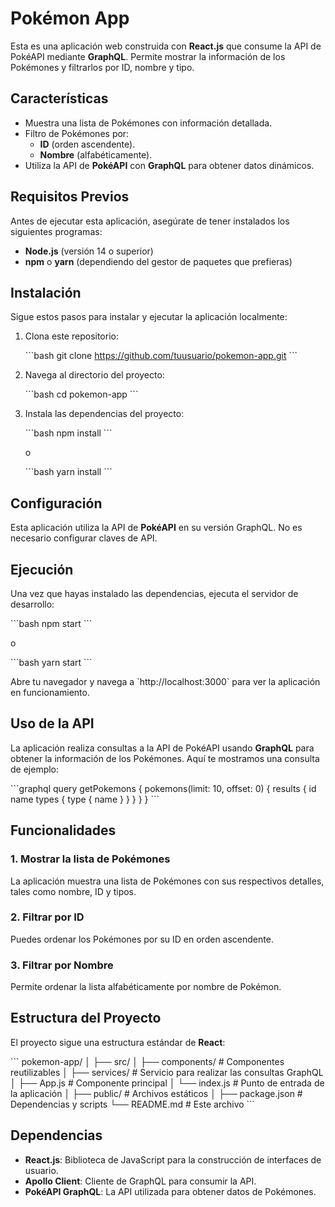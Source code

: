 
# Pokémon App

Esta es una aplicación web construida con **React.js** que consume la API de PokéAPI mediante **GraphQL**. Permite mostrar la información de los Pokémones y filtrarlos por ID, nombre y tipo.

## Características

- Muestra una lista de Pokémones con información detallada.
- Filtro de Pokémones por:
  - **ID** (orden ascendente).
  - **Nombre** (alfabéticamente).
- Utiliza la API de **PokéAPI** con **GraphQL** para obtener datos dinámicos.

## Requisitos Previos

Antes de ejecutar esta aplicación, asegúrate de tener instalados los siguientes programas:

- **Node.js** (versión 14 o superior)
- **npm** o **yarn** (dependiendo del gestor de paquetes que prefieras)

## Instalación

Sigue estos pasos para instalar y ejecutar la aplicación localmente:

1. Clona este repositorio:

   \`\`\`bash
   git clone https://github.com/tuusuario/pokemon-app.git
   \`\`\`

2. Navega al directorio del proyecto:

   \`\`\`bash
   cd pokemon-app
   \`\`\`

3. Instala las dependencias del proyecto:

   \`\`\`bash
   npm install
   \`\`\`

   o

   \`\`\`bash
   yarn install
   \`\`\`

## Configuración

Esta aplicación utiliza la API de **PokéAPI** en su versión GraphQL. No es necesario configurar claves de API.

## Ejecución

Una vez que hayas instalado las dependencias, ejecuta el servidor de desarrollo:

\`\`\`bash
npm start
\`\`\`

o

\`\`\`bash
yarn start
\`\`\`

Abre tu navegador y navega a \`http://localhost:3000\` para ver la aplicación en funcionamiento.

## Uso de la API

La aplicación realiza consultas a la API de PokéAPI usando **GraphQL** para obtener la información de los Pokémones. Aquí te mostramos una consulta de ejemplo:

\`\`\`graphql
query getPokemons {
  pokemons(limit: 10, offset: 0) {
    results {
      id
      name
      types {
        type {
          name
        }
      }
    }
  }
}
\`\`\`

## Funcionalidades

### 1. **Mostrar la lista de Pokémones**

La aplicación muestra una lista de Pokémones con sus respectivos detalles, tales como nombre, ID y tipos.

### 2. **Filtrar por ID**

Puedes ordenar los Pokémones por su ID en orden ascendente.

### 3. **Filtrar por Nombre**

Permite ordenar la lista alfabéticamente por nombre de Pokémon.


## Estructura del Proyecto

El proyecto sigue una estructura estándar de **React**:

\`\`\`
pokemon-app/
│
├── src/
│   ├── components/      # Componentes reutilizables
│   ├── services/        # Servicio para realizar las consultas GraphQL
│   ├── App.js           # Componente principal
│   └── index.js         # Punto de entrada de la aplicación
│
├── public/              # Archivos estáticos
│
├── package.json         # Dependencias y scripts
└── README.md            # Este archivo
\`\`\`

## Dependencias

- **React.js**: Biblioteca de JavaScript para la construcción de interfaces de usuario.
- **Apollo Client**: Cliente de GraphQL para consumir la API.
- **PokéAPI GraphQL**: La API utilizada para obtener datos de Pokémones.


